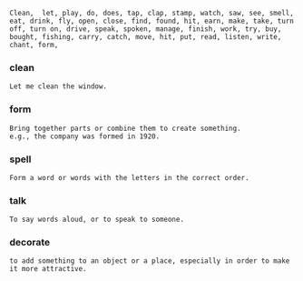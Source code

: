 	Clean,  let, play, do, does, tap, clap, stamp, watch, saw, see, smell, eat, drink, fly, open, close, find, found, hit, earn, make, take, turn off, turn on, drive, speak, spoken, manage, finish, work, try, buy, bought, fishing, carry, catch, move, hit, put, read, listen, write, chant, form,


### clean
	Let me clean the window.
### form
	Bring together parts or combine them to create something.
	e.g., the company was formed in 1920.
### spell
	Form a word or words with the letters in the correct order.
### talk
	To say words aloud, or to speak to someone.
### decorate
	to add something to an object or a place, especially in order to make it more attractive.
	

